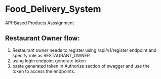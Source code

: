 # Food_Delivery_System
API-Based Products Asssignment

## Restaurant Owner flow:
1. Restaurant owner needs to register using /api/v1/register endpoint and specify role as RESTAURANT_OWNER
2. using login endpoint generate token
3. paste generated token in Authorize section of swagger and use the token to access the endpoints.